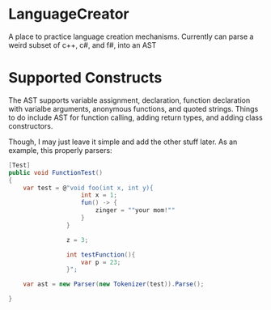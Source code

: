 LanguageCreator
===============

A place to practice language creation mechanisms. Currently can parse a weird subset of c++, c#, and f#, into an AST

Supported Constructs
===

The AST supports variable assignment, declaration, function declaration with varialbe arguments, anonymous functions, and quoted strings.  Things to do include AST for function calling, adding return types, and adding class constructors.

Though, I may just leave it simple and add the other stuff later. As an example, this properly parsers:

```csharp
[Test]
public void FunctionTest()
{
    var test = @"void foo(int x, int y){ 
                    int x = 1; 
                    fun() -> { 
                        zinger = ""your mom!"" 
                    }
                }

                z = 3;

                int testFunction(){
                    var p = 23;
                }";

    var ast = new Parser(new Tokenizer(test)).Parse();

}
```       